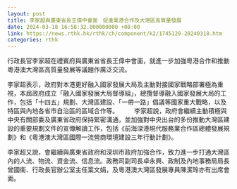 ```yaml
---
layout: post
title: 李家超與廣東省長王偉中會面　促進粵港合作及大灣區高質量發展
date: 2024-03-18 16:58:32.000000000 +08:00
link: https://news.rthk.hk/rthk/ch/component/k2/1745129-20240318.htm
categories: rthk
---
```


行政長官李家超在禮賓府與廣東省省長王偉中會面，就進一步加強粵港合作和推動粵港澳大灣區高質量發展等議題作廣泛交流。

李家超表示，政府對本港更好融入國家發展大局及主動對接國家戰略部署極為重視，本屆政府成立「融入國家發展大局督導組」，總攬督導融入國家發展大局的工作，包括「十四五」規劃、大灣區建設、「一帶一路」倡議等國家重大戰略，以及特區與內地各省市自治區的區域合作等。
　　 
李家超說，政府會繼續主動積極與中央有關部委及廣東省政府保持緊密溝通，並加強對中央出台的多份推動大灣區建設的重要規劃文件的宣傳解讀工作，包括《前海深港現代服務業合作區總體發展規劃》和《粵港澳大灣區國際一流營商環境建設三年行動計劃》。

李家超又說，會繼續與廣東省政府和深圳市政府加強合作，致力進一步打通大灣區內的人流、物流、資金流、信息流。政務司副司長卓永興、政制及內地事務局局長曾國衞、行政長官辦公室主任葉文娟，及粵港澳大灣區發展專員陳潔玲亦有出席會面。
